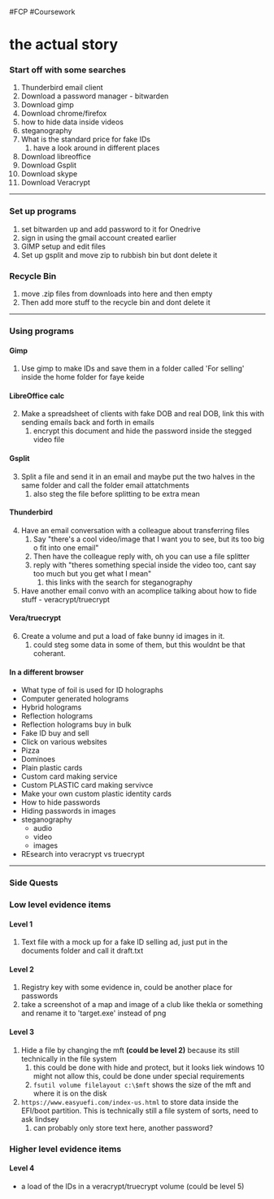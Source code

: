 #FCP #Coursework 

# the actual story

### Start off with some searches

1. Thunderbird email client
2. Download a password manager - bitwarden
3. Download gimp
4. Download chrome/firefox
5. how to hide data inside videos
6. steganography
7. What is the standard price for fake IDs
	1. have a look around in different places
8. Download libreoffice
9. Download Gsplit
10. Download skype
11. Download Veracrypt

-------
### Set up programs
1. set bitwarden up and add password to it for Onedrive
2. sign in using the gmail account created earlier
3. GIMP setup and edit files
4. Set up gsplit and move zip to rubbish bin but dont delete it

### Recycle Bin
1. move .zip files from downloads into here and then empty
2. Then add more stuff to the recycle bin and dont delete it
-----
### Using programs

#### Gimp
1. Use gimp to make IDs and save them in a folder called 'For selling' inside the home folder for faye keide
#### LibreOffice calc
2.  Make a spreadsheet of clients with fake DOB and real DOB, link this with sending emails back and forth in emails
	1.  encrypt this document and hide the password inside the stegged video file

#### Gsplit
3. Split a file and send it in an email and maybe put the two halves in the same folder and call the folder email attatchments
	1. also steg the file before splitting to be extra mean


#### Thunderbird 
4. Have an email conversation with a colleague about transferring files
	1. Say "there's a cool video/image that I want you to see, but its too big o fit into one email"
	2. Then have the colleague reply with, oh you can use a file splitter
	3. reply with "theres something special inside the video too, cant say too much but you get what I mean"
		1. this links with the search for steganography
5. Have another email convo with an acomplice talking about how to fide stuff - veracrypt/truecrypt

#### Vera/truecrypt
6. Create a volume and put a load of fake bunny id images in it.
	1. could steg some data in some of them, but this wouldnt be that coherant.


#### In a different browser
-   What type of foil is used for ID holographs 
-   Computer generated holograms 
-   Hybrid holograms
-   Reflection holograms 
-   Reflection holograms buy in bulk 
-   Fake ID buy and sell 
-   Click on various websites 
-   Pizza 
-   Dominoes 
-   Plain plastic cards 
-   Custom card making service 
-   Custom PLASTIC card making servivce 
-   Make your own custom plastic identity cards 
-   How to hide passwords
-   Hiding passwords in images
-   steganography
	-   audio
	-   video
	-   images
-   REsearch into veracrypt vs truecrypt

------
### Side Quests

### Low level evidence items
 #### Level 1
 1. Text file with a mock up for a fake ID selling ad, just put in the documents folder and call it draft.txt
 
#### Level 2
1. Registry key with some evidence in, could be another place for passwords
2. take a screenshot of a map and image of a club like thekla or something and rename it to 'target.exe' instead of png

#### Level 3
1. Hide a file by changing the mft **(could be level 2)** because its still technically in the file system
	1. this could be done with hide and protect, but it looks liek windows 10 might not allow this, could be done under special requirements
	2. ``fsutil volume filelayout c:\$mft`` shows the size of the mft and where it is on the disk
2. ``https://www.easyuefi.com/index-us.html`` to store data inside the EFI/boot partition. This is technically still a file system of sorts, need to ask lindsey
	1. can probably only store text here, another password?

### Higher level evidence items

#### Level 4
- a load of the IDs in a veracrypt/truecrypt volume (could be level 5)

